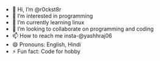 - 👋 Hi, I’m @r0ckst8r
- 👀 I’m interested in programming 
- 🌱 I’m currently learning linux
- 💞️ I’m looking to collaborate on programming and coding 
- 📫 How to reach me insta-@yashhraj06
- 😄 Pronouns: English, Hindi 
- ⚡ Fun fact: Code for hobby 

<!---
r0ckst8r/r0ckst8r is a ✨ special ✨ repository because its `README.md` (this file) appears on your GitHub profile.
You can click the Preview link to take a look at your changes.
--->
